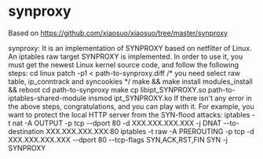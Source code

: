 synproxy
========

Based on https://github.com/xiaosuo/xiaosuo/tree/master/synproxy

synproxy:
It is an implementation of SYNPROXY based on netfilter of Linux. An iptables raw
target SYNPROXY is implemented. In order to use it, you must get the newest
Linux kernel source code, and follow the following steps:
	cd linux
	patch -p1 < path-to-synproxy.diff
	/* you need select raw table, ip_conntrack and syncookies */
	make && make install modules_install && reboot
	cd path-to-synproxy
	make
	cp libipt_SYNPROXY.so path-to-iptables-shared-module
	insmod ipt_SYNPROXY.ko
If there isn't any error in the above steps, congratulations, and you can play
with it. For example, you want to protect the local HTTP server from the
SYN-flood attacks:
	iptables -t nat -A OUTPUT -p tcp --dport 80 -d XXX.XXX.XXX.XXX -j DNAT --to-destination XXX.XXX.XXX.XXX:80
	iptables -t raw -A PREROUTING -p tcp -d XXX.XXX.XXX.XXX --dport 80 --tcp-flags SYN,ACK,RST,FIN SYN -j SYNPROXY

